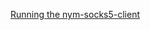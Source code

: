 [Running the nym-socks5-client](https://pauljeanquart.github.io/mdbook-sandbox/clients/socks5-client.html)

